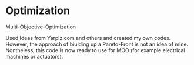 # Optimization
Multi-Objective-Optimization

Used Ideas from Yarpiz.com and others and created my own codes. However, the approach of biulding up a Pareto-Front is not an idea of mine. Nontheless, this code is now ready to use for MOO (for example electrical machines or actuators).
